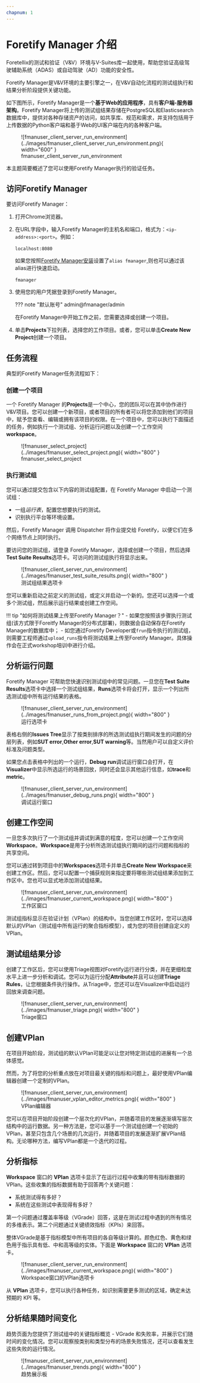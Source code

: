 ```yaml
---
chapnum: 1
---
```


# Foretify Manager 介绍

Foretellix的测试和验证（V&V）环境与V-Suites库一起使用，帮助您验证高级驾驶辅助系统（ADAS）或自动驾驶（AD）功能的安全性。

Foretify Manager是V&V环境的主要引擎之一，在V&V自动化流程的测试组执行和结果分析阶段提供关键功能。

如下图所示，Foretify Manager是一个**基于Web的应用程序**，具有**客户端-服务器架构**。Foretify Manager将上传的测试组结果存储在PostgreSQL和Elasticsearch数据库中，提供对各种存储资产的访问，如共享库、规范和需求，并支持包括用于上传数据的Python客户端和基于Web的UI客户端在内的各种客户端。

<figure markdown="span">
  ![fmanuser_client_server_run_environment](../images/fmanuser_client_server_run_environment.png){ width="600" }
  <figcaption>fmanuser_client_server_run_environment</figcaption>
</figure>

本主题简要概述了您可以使用Foretify Manager执行的验证任务。

## 访问Foretify Manager

要访问Foretify Manager：

1. 打开Chrome浏览器。
2. 在URL字段中，输入Foretify Manager的主机名和端口，格式为：`<ip-address>:<port>`。例如：

    ```
    localhost:8080
    ```
    如果您按照[Foretify Manager安装](../setup/foretify_manager_installation.md#安装步骤)设置了`alias fmanager`,则也可以通过该alias进行快速启动。
    ```
    fmanager
    ```   
    
3. 使用您的用户凭据登录到Foretify Manager。

    ??? note "默认账号"
        admin@fmanager/admin

    在Foretify Manager中开始工作之前，您需要选择或创建一个项目。

4. 单击**Projects**下拉列表，选择您的工作项目。或者，您可以单击**Create New Project**创建一个项目。


## 任务流程

典型的Foretify Manager任务流程如下：

### 创建一个项目

一个 Foretify Manager 的**Projects**是一个中心，您的团队可以在其中协作进行V&V项目。您可以创建一个新项目，或者项目的所有者可以将您添加到他们的项目中，赋予您查看、编辑或拥有该项目的权限。在一个项目中，您可以执行下面描述的任务，例如执行一个测试组、分析运行问题以及创建一个工作空间**workspace**。


<figure markdown="span">
  ![fmanuser_select_project](../images/fmanuser_select_project.png){ width="800" }
  <figcaption>fmanuser_select_project</figcaption>
</figure>


### 执行测试组

您可以通过提交包含以下内容的测试组配置，在 Foretify Manager 中启动一个测试组：

- 一组*运行表*，配置您想要执行的测试。
- 识别执行平台等环境设置。

然后，Foretify Manager 调用 Dispatcher 将作业提交给 Foretify，以便它们在多个网络节点上同时执行。

要访问您的测试组，请登录 Foretify Manager，选择或创建一个项目，然后选择**Test Suite Results**选项卡。可访问的测试组执行将显示出来。

<figure markdown="span">
  ![fmanuser_client_server_run_environment](../images/fmanuser_test_suite_results.png){ width="800" }
  <figcaption>测试组结果选项卡</figcaption>
</figure>


您可以重新启动之前定义的测试组，或定义并启动一个新的。您还可以选择一个或多个测试组，然后展示运行结果或创建工作空间。

!!! tip "如何将测试结果上传至Foretify Manager？"
      - 如果您按照该步骤执行测试组(该方式限于Foreitfy Manager的分布式部署)，则数据会自动保存在Foretify Manager的数据库中；
      - 如您通过Foretify Developer或`frun`指令执行的测试组，则需要工程师通过`upload_runs`指令将测试结果上传至Foretify Manager。具体操作会在正式workshop培训中进行介绍。

## 分析运行问题

Foretify Manager 可帮助您快速识别测试组中的常见问题。一旦您在**Test Suite Results**选项卡中选择一个测试组结果，**Runs**选项卡将会打开，显示一个列出所选测试组中所有运行结果的表格。

<figure markdown="span">
  ![fmanuser_client_server_run_environment](../images/fmanuser_runs_from_project.png){ width="800" }
  <figcaption>运行选项卡</figcaption>
</figure>

表格右侧的**Issues Tree**显示了按类别排序的所选测试组执行期间发生的问题的分层列表，例如**SUT error**,**Other error**,**SUT warning**等。当然用户可以自定义评价标准及问题类型。

如果您点击表格中列出的一个运行，**Debug run**调试运行窗口会打开，在**Visualizer**中显示所选运行的场景回放，同时还会显示其他运行信息，如**trace**和**metric**。

<figure markdown="span">
  ![fmanuser_client_server_run_environment](../images/fmanuser_debug_runs.png){ width="800" }
  <figcaption>调试运行窗口</figcaption>
</figure>


## 创建工作空间

一旦您多次执行了一个测试组并调试到满意的程度，您可以创建一个工作空间 **Workspace**。**Workspace**是用于分析所选测试组执行期间的运行问题和指标的共享空间。

您可以通过转到项目中的**Workspaces**选项卡并单击**Create New Workspace**来创建工作区。然后，您可以配置一个捕获规则来指定要将哪些测试组结果添加到工作区中。您也可以显式地添加测试组结果。

<figure markdown="span">
  ![fmanuser_client_server_run_environment](../images/fmanuser_current_workspace.png){ width="800" }
  <figcaption>工作区窗口</figcaption>
</figure>


测试组指标显示在验证计划（VPlan）的结构中。当您创建工作区时，您可以选择默认的VPlan（测试组中所有运行的聚合指标模型），或为您的项目创建自定义的VPlan。

## 测试组结果分诊

创建了工作区后，您可以使用Triage视图对Foretify运行进行分类，并在更细粒度水平上进一步分析和调试。您可以为运行分配**Attribute**并且可以创建**Triage Rules**，让您根据条件执行操作。从Triage中，您还可以在Visualizer中启动运行回放来调查问题。

<figure markdown="span">
  ![fmanuser_client_server_run_environment](../images/fmanuser_triage.png){ width="800" }
  <figcaption>Triage窗口</figcaption>
</figure>



## 创建VPlan

在项目开始阶段，测试组的默认VPlan可能足以让您对特定测试组的进展有一个总体感觉。

然而，为了将您的分析重点放在对项目最关键的指标和问题上，最好使用VPlan编辑器创建一个定制的VPlan。

<figure markdown="span">
  ![fmanuser_client_server_run_environment](../images/fmanuser_vplan_editor_metrics.png){ width="800" }
  <figcaption>VPlan编辑器</figcaption>
</figure>


您可以在项目开始阶段创建一个层次化的VPlan，并随着项目的发展逐渐填写层次结构中的运行数据。另一种方法是，您可以基于一个测试组创建一个初始的VPlan，甚至只包含几个场景的几次运行，并随着项目的发展逐渐扩展VPlan结构。无论哪种方法，编写VPlan都是一个迭代的过程。


## 分析指标

**Workspace** 窗口的 **VPlan** 选项卡显示了在运行过程中收集的带有指标数据的VPlan。这些收集的指标数据有助于回答两个关键问题：

- 系统测试得有多好？
- 系统在这些测试中表现得有多好？

第一个问题通过覆盖率等级（VGrade）回答，这是在测试过程中遇到的所有情况的多维表示。第二个问题通过关键绩效指标（KPIs）来回答。

整体VGrade是基于指标模型中所有项目的各自等级计算的。颜色红色、黄色和绿色用于指示具有低、中和高等级的实体。下面是 **Workspace** 窗口的 **VPlan** 选项卡。

<figure markdown="span">
  ![fmanuser_client_server_run_environment](../images/fmanuser_current_workspace.png){ width="800" }
  <figcaption>Workspace窗口的VPlan选项卡</figcaption>
</figure>

从 **VPlan** 选项卡，您可以执行各种任务，如识别需要更多测试的区域，确定未达预期的 KPI 等。

## 分析结果随时间变化

趋势页面为您提供了测试组中的关键指标概览 - VGrade 和失败率，并展示它们随时间的变化情况。您可以观察按类别和类型分布的场景失败情况，还可以查看发生这些失败的运行情况。

<figure markdown="span">
  ![fmanuser_client_server_run_environment](../images/fmanuser_trends.png){ width="800" }
  <figcaption>趋势展示板</figcaption>
</figure>
